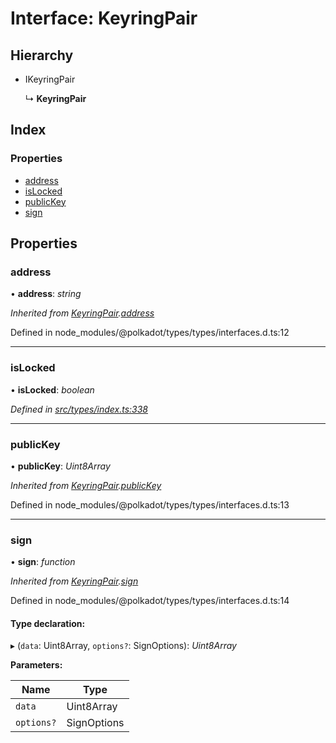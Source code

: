 # Interface: KeyringPair

## Hierarchy

* IKeyringPair

  ↳ **KeyringPair**

## Index

### Properties

* [address](types.keyringpair.md#address)
* [isLocked](types.keyringpair.md#islocked)
* [publicKey](types.keyringpair.md#publickey)
* [sign](types.keyringpair.md#sign)

## Properties

###  address

• **address**: *string*

*Inherited from [KeyringPair](types.keyringpair.md).[address](types.keyringpair.md#address)*

Defined in node_modules/@polkadot/types/types/interfaces.d.ts:12

___

###  isLocked

• **isLocked**: *boolean*

*Defined in [src/types/index.ts:338](https://github.com/PolymathNetwork/polymesh-sdk/blob/73feada/src/types/index.ts#L338)*

___

###  publicKey

• **publicKey**: *Uint8Array*

*Inherited from [KeyringPair](types.keyringpair.md).[publicKey](types.keyringpair.md#publickey)*

Defined in node_modules/@polkadot/types/types/interfaces.d.ts:13

___

###  sign

• **sign**: *function*

*Inherited from [KeyringPair](types.keyringpair.md).[sign](types.keyringpair.md#sign)*

Defined in node_modules/@polkadot/types/types/interfaces.d.ts:14

#### Type declaration:

▸ (`data`: Uint8Array, `options?`: SignOptions): *Uint8Array*

**Parameters:**

Name | Type |
------ | ------ |
`data` | Uint8Array |
`options?` | SignOptions |
